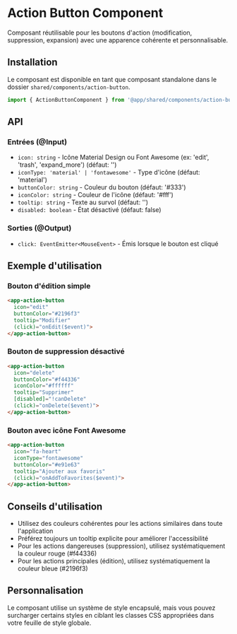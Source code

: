# Action Button Component

Composant réutilisable pour les boutons d'action (modification, suppression, expansion) avec une apparence cohérente et personnalisable.

## Installation

Le composant est disponible en tant que composant standalone dans le dossier `shared/components/action-button`.

```typescript
import { ActionButtonComponent } from '@app/shared/components/action-button/action-button.component';
```

## API

### Entrées (@Input)
- `icon: string` - Icône Material Design ou Font Awesome (ex: 'edit', 'trash', 'expand_more') (défaut: '')
- `iconType: 'material' | 'fontawesome'` - Type d'icône (défaut: 'material')
- `buttonColor: string` - Couleur du bouton (défaut: '#333')
- `iconColor: string` - Couleur de l'icône (défaut: '#fff')
- `tooltip: string` - Texte au survol (défaut: '')
- `disabled: boolean` - État désactivé (défaut: false)

### Sorties (@Output)
- `click: EventEmitter<MouseEvent>` - Émis lorsque le bouton est cliqué

## Exemple d'utilisation

### Bouton d'édition simple
```html
<app-action-button
  icon="edit"
  buttonColor="#2196f3"
  tooltip="Modifier"
  (click)="onEdit($event)">
</app-action-button>
```

### Bouton de suppression désactivé
```html
<app-action-button
  icon="delete"
  buttonColor="#f44336"
  iconColor="#ffffff"
  tooltip="Supprimer"
  [disabled]="!canDelete"
  (click)="onDelete($event)">
</app-action-button>
```

### Bouton avec icône Font Awesome
```html
<app-action-button
  icon="fa-heart"
  iconType="fontawesome"
  buttonColor="#e91e63"
  tooltip="Ajouter aux favoris"
  (click)="onAddToFavorites($event)">
</app-action-button>
```

## Conseils d'utilisation

- Utilisez des couleurs cohérentes pour les actions similaires dans toute l'application
- Préférez toujours un tooltip explicite pour améliorer l'accessibilité
- Pour les actions dangereuses (suppression), utilisez systématiquement la couleur rouge (#f44336)
- Pour les actions principales (édition), utilisez systématiquement la couleur bleue (#2196f3)

## Personnalisation

Le composant utilise un système de style encapsulé, mais vous pouvez surcharger certains styles en ciblant les classes CSS appropriées dans votre feuille de style globale.
